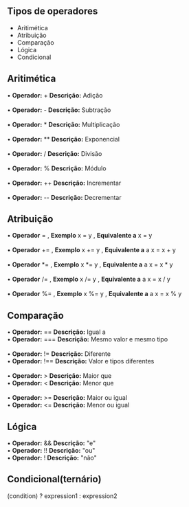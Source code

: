 ## Tipos de operadores
   * Aritimética
   * Atribuição
   * Comparação
   * Lógica
   * Condicional

## Aritimética
   • <b>Operador:</b> + <b>Descrição:</b> Adição<br>   
   • <b>Operador:</b> - <b>Descrição:</b> Subtração<br>    
   • <b>Operador:</b> * <b>Descrição:</b> Multiplicação<br>    
   • <b>Operador:</b> ** <b>Descrição:</b> Exponencial<br>   
   • <b>Operador:</b> / <b>Descrição:</b> Divisão<br>    
   • <b>Operador:</b> % <b>Descrição:</b> Módulo<br>   
   • <b>Operador:</b> ++ <b>Descrição:</b> Incrementar<br>   
   • <b>Operador:</b> -- <b>Descrição:</b> Decrementar  

## Atribuição
   • <b>Operador</b> = , <b>Exemplo</b> x = y , <b>Equivalente a</b> x = y<br>   
   • <b>Operador</b> += , <b>Exemplo</b> x += y , <b>Equivalente a</b> a x = x + y<br>   
   • <b>Operador</b> *= , <b>Exemplo</b> x *= y , <b>Equivalente a</b> a x = x * y<br>   
   • <b>Operador</b> /= , <b>Exemplo</b> x /= y , <b>Equivalente a</b> a x = x / y<br>   
   • <b>Operador</b> %= , <b>Exemplo</b> x %= y , <b>Equivalente a</b> a x = x % y
   
## Comparação
   • <b>Operador:</b> == <b>Descrição:</b> Igual a<br>
   • <b>Operador:</b> === <b>Descrição:</b> Mesmo valor e mesmo tipo<br>   
   • <b>Operador:</b> != <b>Descrição:</b> Diferente<br>
   • <b>Operador:</b> !== <b>Descrição:</b> Valor e tipos diferentes<br>   
   • <b>Operador:</b> > <b>Descrição:</b> Maior que<br>
   • <b>Operador:</b> < <b>Descrição:</b> Menor que<br>    
   • <b>Operador:</b> >= <b>Descrição:</b> Maior ou igual<br>
   • <b>Operador:</b> <= <b>Descrição:</b> Menor ou igual<br>
   
## Lógica
   • <b>Operador:</b> && <b>Descrição:</b> "e"<br>
   • <b>Operador:</b> !! <b>Descrição:</b> "ou"<br>
   • <b>Operador:</b> ! <b>Descrição:</b> "não"<br>
   
## Condicional(ternário)
   (condition) ? expression1 : expression2
